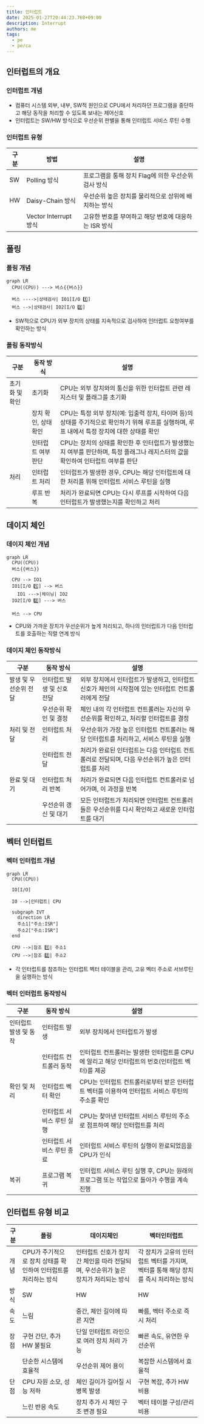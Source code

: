 ```yaml
---
title: 인터럽트
date: 2025-01-27T20:44:23.768+09:00
description: Interrupt
authors: me
tags:
  - pe
  - pe/ca
---
```


## 인터럽트의 개요

### 인터럽트 개념

- 컴퓨터 시스템 외부, 내부, SW적 원인으로 CPU에서 처리하던 프로그램을 중단하고 해당 동작을 처리할 수 있도록 보내는 제어신호
- 인터럽트는 SW/HW 방식으로 우선순위 판별을 통해 인터럽트 서비스 루틴 수행

### 인터럽트 유형

| 구분 | 방법 | 설명 |
|---|---|---|
| SW | Polling 방식 | 프로그램을 통해 장치 Flag에 의한 우선순위 검사 방식 |
| HW | Daisy-Chain 방식 | 우선순위 높은 장치를 물리적으로 상위에 배치하는 방식 |
| | Vector Interrupt 방식 | 고유한 번호를 부여하고 해당 번호에 대응하는 ISR 방식 |

## 폴링

### 폴링 개념

```mermaid
graph LR
  CPU((CPU)) ---> 버스{{버스}}

  버스 ---->|상태검사| IO1[I/O 1️⃣]
  버스 -->|상태검사| IO2[I/O 2️⃣]
```

- SW적으로 CPU가 외부 장치의 상태를 지속적으로 검사하여 인터럽트 요청여부를 확인하는 방식

### 폴링 동작방식

| 구분 | 동작 방식 | 설명 |
|---|---|---|
| 초기화 및 확인 | 초기화 | CPU는 외부 장치와의 통신을 위한 인터럽트 관련 레지스터 및 플래그를 초기화 |
| | 장치 확인, 상태 확인 | CPU는 특정 외부 장치(예: 입출력 장치, 타이머 등)의 상태를 주기적으로 확인하기 위해 루프를 실행하며, 루프 내에서 특정 장치에 대한 상태를 확인 |
| | 인터럽트 여부 판단 | CPU는 장치의 상태를 확인한 후 인터럽트가 발생했는지 여부를 판단하며, 특정 플래그나 레지스터의 값을 확인하여 인터럽트 여부를 판단 |
| 처리 | 인터럽트 처리 | 인터럽트가 발생한 경우, CPU는 해당 인터럽트에 대한 처리를 위해 인터럽트 서비스 루틴을 실행 |
| | 루프 반복 | 처리가 완료되면 CPU는 다시 루프를 시작하여 다음 인터럽트가 발생했는지를 확인하고 처리 |

## 데이지 체인

### 데이지 체인 개념

```mermaid
graph LR
  CPU((CPU))
  버스{{버스}}

  CPU --> IO1
  IO1[I/O 1️⃣] --> 버스
    IO1 --->|체이닝| IO2
  IO2[I/O 2️⃣] ---> 버스

  버스 --> CPU
```

- CPU와 가까운 장치가 우선순위가 높게 처리되고, 하나의 인터럽트가 다음 인터럽트를 호출하는 직렬 연계 방식

### 데이지 체인 동작방식

| 구분 | 동작 방식 | 설명 |
|---|---|---|
| 발생 및 우선순위 전달 | 인터럽트 발생 및 신호 전달 | 외부 장치에서 인터럽트가 발생하고, 인터럽트 신호가 체인의 시작점에 있는 인터럽트 컨트롤러에게 전달 |
| | 우선순위 확인 및 결정 | 체인 내의 각 인터럽트 컨트롤러는 자신의 우선순위를 확인하고, 처리할 인터럽트를 결정 |
| 처리 및 전달 | 인터럽트 처리 | 우선순위가 가장 높은 인터럽트 컨트롤러는 해당 인터럽트를 처리하고, 서비스 루틴을 실행 |
| | 인터럽트 전달 | 처리가 완료된 인터럽트는 다음 인터럽트 컨트롤러로 전달되며, 다음 우선순위가 높은 인터럽트를 처리 |
| 완료 및 대기 | 인터럽트 처리 반복 | 처리가 완료되면 다음 인터럽트 컨트롤러로 넘어가며, 이 과정을 반복 |
| | 우선순위 갱신 및 대기 | 모든 인터럽트가 처리되면 인터럽트 컨트롤러들은 우선순위를 다시 확인하고 새로운 인터럽트를 대기 |

## 벡터 인터럽트

### 벡터 인터럽트 개념

```mermaid
graph LR
  CPU((CPU))

  IO[I/O]

  IO -->|인터럽트| CPU

  subgraph IVT
    direction LR
    주소1["주소:ISR"]
    주소2["주소:ISR"]
  end

  CPU -->|참조 1️⃣| 주소1
  CPU -->|참조 2️⃣| 주소2
```

- 각 인터럽트를 참조하는 인터럽트 벡터 테이블을 관리, 고유 벡터 주소로 서브루틴을 실행하는 방식

### 벡터 인터럽트 동작방식

| 구분 | 동작 방식 | 설명 |
|---|---|---|
| 인터럽트 발생 및 동작 | 인터럽트 발생 | 외부 장치에서 인터럽트가 발생 |
| | 인터럽트 컨트롤러 동작 | 인터럽트 컨트롤러는 발생한 인터럽트를 CPU에 알리고 해당 인터럽트의 번호(인터럽트 벡터)를 제공 |
| 확인 및 처리 | 인터럽트 벡터 확인 | CPU는 인터럽트 컨트롤러로부터 받은 인터럽트 벡터를 이용하여 인터럽트 서비스 루틴의 주소를 확인 |
| | 인터럽트 서비스 루틴 실행 | CPU는 찾아낸 인터럽트 서비스 루틴의 주소로 점프하여 해당 인터럽트를 처리 |
| | 인터럽트 서비스 루틴 종료 | 인터럽트 서비스 루틴의 실행이 완료되었음을 CPU가 인식 |
| 복귀 | 프로그램 복귀 | 인터럽트 서비스 루틴 실행 후, CPU는 원래의 프로그램 또는 작업으로 돌아가 수행을 계속 진행 |

## 인터럽트 유형 비교

| 구분 | 폴링 | 데이지체인 | 벡터인터럽트 |
| --- | --- | --- | --- |
| 개념 | CPU가 주기적으로 장치 상태를 확인하여 인터럽트를 처리하는 방식 | 인터럽트 신호가 장치 간 체인을 따라 전달되며, 우선순위가 높은 장치가 처리되는 방식 | 각 장치가 고유의 인터럽트 벡터를 가지며, 벡터를 통해 해당 장치를 즉시 처리하는 방식 |
| 방식 | SW | HW | HW |
| 속도 | 느림 | 중간, 체인 길이에 따른 지연 | 빠름, 벡터 주소로 즉시 처리 |
| 장점 | 구현 간단, 추가 HW 불필요 | 단일 인터럽트 라인으로 여러 장치 처리 가능 | 빠른 속도, 유연한 우선순위 |
| | 단순한 시스템에 효율적 | 우선순위 제어 용이 | 복잡한 시스템에서 효율적 |
| 단점 | CPU 자원 소모, 성능 저하 | 체인 길이가 길어질 시 병목 발생 | 구현 복잡, 추가 HW 비용 |
| | 느린 반응 속도 | 장치 추가 시 체인 구조 변경 필요 | 벡터 테이블 구성/관리 비용 |
